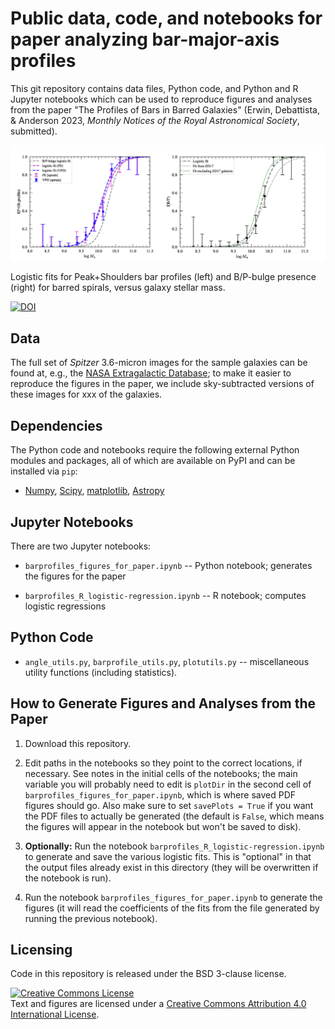 # Public data, code, and notebooks for paper analyzing bar-major-axis profiles

This git repository contains data files, Python code, and Python and R 
Jupyter notebooks which can be used to reproduce figures and analyses
from the paper "The Profiles of Bars in Barred Galaxies" (Erwin,
Debattista, & Anderson 2023, *Monthly Notices of the Royal Astronomical
Society*, submitted).


![Trends](./composite_fig_for_github_logistic-fits.png)

Logistic fits for Peak+Shoulders bar profiles (left) and B/P-bulge presence (right)
for barred spirals, versus galaxy stellar mass.

<!-- [![DOI](https://zenodo.org/badge/86151029.svg)](https://zenodo.org/badge/latestdoi/86151029) -->
[![DOI](https://zenodo.org/badge/579425923.svg)](https://zenodo.org/badge/latestdoi/579425923)



## Data

The full set of *Spitzer* 3.6-micron images for the sample galaxies can be found
at, e.g., the [NASA Extragalactic Database](https://ned.ipac.caltech.edu); to
make it easier to reproduce the figures in the paper, we include sky-subtracted
versions of these images for xxx of the galaxies.


## Dependencies

The Python code and notebooks require the following external Python modules and packages,
all of which are available on PyPI and can be installed via `pip`:

   * [Numpy](https://www.numpy.org), [Scipy](https://www.scipy.org), 
   [matplotlib](https://matplotlib.org), [Astropy](https://www.astropy.org)


## Jupyter Notebooks

There are two Jupyter notebooks:

   * `barprofiles_figures_for_paper.ipynb` -- Python notebook; generates the figures for 
   the paper

   * `barprofiles_R_logistic-regression.ipynb` -- R notebook; computes logistic
   regressions



## Python Code

   * `angle_utils.py`, `barprofile_utils.py`, `plotutils.py` -- miscellaneous utility functions
   (including statistics).
   
<!-- 
   * `sample_defs.py` -- definitions of various subsamples of S4G galaxies, in the
   form of integer lists of index values (slices, more or less). **[FIXME]**
   
   * `fitting_barsizes.py` -- code to assist with the fits in the Jupyter notebook
   `barsize_fits.ipynb`. **[FIXME]**

   * `make_fit_tables.py` -- code to generate LaTeX tables for the paper **[FIXME]**
 -->


## How to Generate Figures and Analyses from the Paper

1. Download this repository.

2. Edit paths in the notebooks so they point to the correct locations, if necessary.
See notes in the initial cells of the notebooks; the main variable you will probably
need to edit is `plotDir` in the second cell of `barprofiles_figures_for_paper.ipynb`,
which is where saved PDF figures should go. Also make sure to set `savePlots = True`
if you want the PDF files to actually be generated (the default is `False`, which
means the figures will appear in the notebook but won't be saved to disk).

3. **Optionally:** Run the notebook
`barprofiles_R_logistic-regression.ipynb` to generate and save the
various logistic fits. This is "optional" in that the output files
already exist in this directory (they will be overwritten if the
notebook is run).

4. Run the notebook `barprofiles_figures_for_paper.ipynb` to generate the figures
(it will read the coefficients of the fits from the file generated by running the
previous notebook).


## Licensing

Code in this repository is released under the BSD 3-clause license.

<a rel="license" href="http://creativecommons.org/licenses/by/4.0/">
<img alt="Creative Commons License" style="border-width:0" 
src="https://i.creativecommons.org/l/by/4.0/88x31.png" /></a><br />
Text and figures are licensed under a <a rel="license" href="http://creativecommons.org/licenses/by/4.0/">Creative Commons Attribution 4.0 International License</a>.
